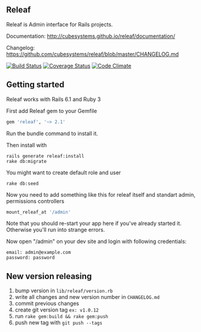 ## Releaf

Releaf is Admin interface for Rails projects.

Documentation: http://cubesystems.github.io/releaf/documentation/

Changelog: https://github.com/cubesystems/releaf/blob/master/CHANGELOG.md

[![Build Status](https://travis-ci.com/cubesystems/releaf.svg?branch=master)](https://travis-ci.com/cubesystems/releaf)
[![Coverage Status](https://coveralls.io/repos/cubesystems/releaf/badge.svg?branch=master)](https://coveralls.io/r/cubesystems/releaf?branch=master)
[![Code Climate](https://codeclimate.com/github/cubesystems/releaf.svg)](https://codeclimate.com/github/cubesystems/releaf)

## Getting started

Releaf works with Rails 6.1 and Ruby 3

First add Releaf gem to your Gemfile
```ruby
gem 'releaf', '~> 2.1'
```

Run the bundle command to install it.

Then install with
```console
rails generate releaf:install
rake db:migrate
```

You might want to create default role and user
```console
rake db:seed
```

Now you need to add something like this for releaf itself and standart admin,
permissions controllers

```ruby
mount_releaf_at '/admin'
```

Note that you should re-start your app here if you've already started it. Otherwise you'll run into strange errors.

Now open "/admin" on your dev site and login with following credentials:
```
email: admin@example.com
password: password
```

## New version releasing
1. bump version in `lib/releaf/version.rb`
2. write all changes and new version number in `CHANGELOG.md`
3. commit previous changes
4. create git version tag `ex: v1.0.12`
4. run `rake gem:build && rake gem:push`  
5. push new tag with `git push --tags`  
